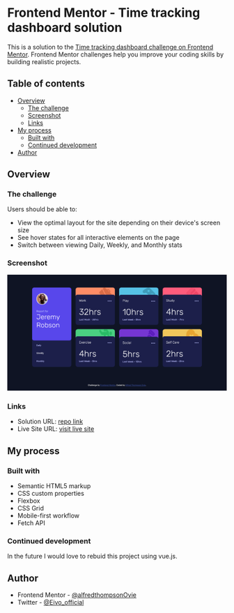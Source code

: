 # Frontend Mentor - Time tracking dashboard solution

This is a solution to the [Time tracking dashboard challenge on Frontend Mentor](https://www.frontendmentor.io/challenges/time-tracking-dashboard-UIQ7167Jw). Frontend Mentor challenges help you improve your coding skills by building realistic projects. 

## Table of contents

- [Overview](#overview)
  - [The challenge](#the-challenge)
  - [Screenshot](#screenshot)
  - [Links](#links)
- [My process](#my-process)
  - [Built with](#built-with)
  - [Continued development](#continued-development)
- [Author](#author)


## Overview

### The challenge

Users should be able to:

- View the optimal layout for the site depending on their device's screen size
- See hover states for all interactive elements on the page
- Switch between viewing Daily, Weekly, and Monthly stats

### Screenshot

![desktop preview](./screenShot.png)

### Links

- Solution URL: [repo link](https://github.com/alfredthompsonOvie/time-tracking-dashboard)
- Live Site URL: [visit live site](https://eivo-time-tracking-dashboard.netlify.app/)

## My process

### Built with

- Semantic HTML5 markup
- CSS custom properties
- Flexbox
- CSS Grid
- Mobile-first workflow
- Fetch API


### Continued development

In the future I would love to rebuid this project using vue.js. 

## Author

- Frontend Mentor - [@alfredthompsonOvie](https://www.frontendmentor.io/profile/alfredthompsonOvie)
- Twitter - [@Eivo_official](https://www.twitter.com/Eivo_official)

